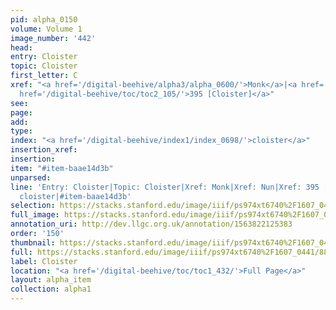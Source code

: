```yaml
---
pid: alpha_0150
volume: Volume 1
image_number: '442'
head: 
entry: Cloister
topic: Cloister
first_letter: C
xref: "<a href='/digital-beehive/alpha3/alpha_0600/'>Monk</a>|<a href='/digital-beehive/alpha3/alpha_0641/'>Nun</a>|<a
  href='/digital-beehive/toc/toc2_105/'>395 [Cloister]</a>"
see: 
page: 
add: 
type: 
index: "<a href='/digital-beehive/index1/index_0698/'>cloister</a>"
insertion_xref: 
insertion: 
item: "#item-baae14d3b"
unparsed: 
line: 'Entry: Cloister|Topic: Cloister|Xref: Monk|Xref: Nun|Xref: 395 [Cloister]|Index:
  cloister|#item-baae14d3b'
selection: https://stacks.stanford.edu/image/iiif/ps974xt6740%2F1607_0441/886,2684,2912,448/full/0/default.jpg
full_image: https://stacks.stanford.edu/image/iiif/ps974xt6740%2F1607_0441/full/full/0/default.jpg
annotation_uri: http://dev.llgc.org.uk/annotation/1563822125383
order: '150'
thumbnail: https://stacks.stanford.edu/image/iiif/ps974xt6740%2F1607_0441/886,2684,600,180/250,/0/default.jpg
full: https://stacks.stanford.edu/image/iiif/ps974xt6740%2F1607_0441/886,2684,2912,448/full/0/default.jpg
label: Cloister
location: "<a href='/digital-beehive/toc/toc1_432/'>Full Page</a>"
layout: alpha_item
collection: alpha1
---
```

